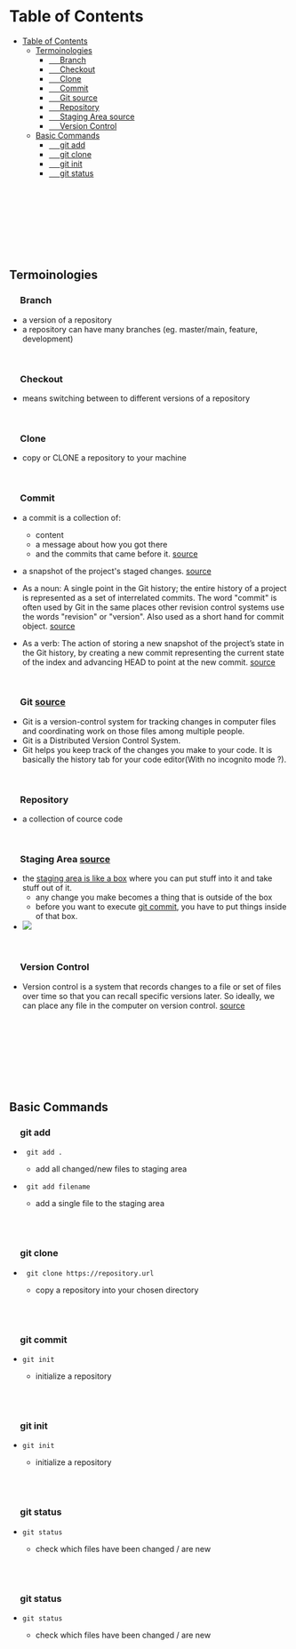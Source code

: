 # Table of Contents
- [Table of Contents](#table-of-contents)
  - [Termoinologies](#termoinologies)
    - [&nbsp;&nbsp;&nbsp;&nbsp; Branch](#-branch)
    - [&nbsp;&nbsp;&nbsp;&nbsp; Checkout](#-checkout)
    - [&nbsp;&nbsp;&nbsp;&nbsp; Clone](#-clone)
    - [&nbsp;&nbsp;&nbsp;&nbsp; Commit](#-commit)
    - [&nbsp;&nbsp;&nbsp;&nbsp; Git <a href="https://www.freecodecamp.org/news/learn-the-basics-of-git-in-under-10-minutes-da548267cc91/">source</a>](#-git-source)
    - [&nbsp;&nbsp;&nbsp;&nbsp; Repository](#-repository)
    - [&nbsp;&nbsp;&nbsp;&nbsp; Staging Area <a href="https://dev.to/sublimegeek/git-staging-area-explained-like-im-five-1anh">source</a>](#-staging-area-source)
    - [&nbsp;&nbsp;&nbsp;&nbsp; Version Control](#-version-control)
  - [Basic Commands](#basic-commands)
    - [&nbsp;&nbsp;&nbsp;&nbsp; git add](#-git-add)
    - [&nbsp;&nbsp;&nbsp;&nbsp; git clone](#-git-clone)
    - [&nbsp;&nbsp;&nbsp;&nbsp; git init](#-git-init)
    - [&nbsp;&nbsp;&nbsp;&nbsp; git status](#-git-status)

<br>
<br>
<br>
<br>
<br>
<br>
<br>

## Termoinologies
### &nbsp;&nbsp;&nbsp;&nbsp; Branch
- a version of a repository
- a repository can have many branches (eg. master/main, feature, development)

<br>

### &nbsp;&nbsp;&nbsp;&nbsp; Checkout
- means switching between to different versions of a repository

<br>

### &nbsp;&nbsp;&nbsp;&nbsp; Clone
- copy or CLONE a repository to your machine

<br>

### &nbsp;&nbsp;&nbsp;&nbsp; Commit
- a commit is a collection of: 
  - content
  -  a message about how you got there 
  -  and the commits that came before it. <a href="https://opensource.com/article/19/2/git-terminology">source</a>

- a snapshot of the project's staged changes. <a href="https://www.atlassian.com/git/tutorials/saving-changes/git-commit#:~:text=The%20git%20commit%20command%20captures,you%20explicitly%20ask%20it%20to.">source</a>
  
- As a noun: A single point in the Git history; the entire history of a project is represented as a set of interrelated commits. The word "commit" is often used by Git in the same places other revision control systems use the words "revision" or "version". Also used as a short hand for commit object. <a href="https://stackoverflow.com/questions/43970559/what-is-exactly-meaning-of-commit-command-in-git">source</a>

- As a verb: The action of storing a new snapshot of the project’s state in the Git history, by creating a new commit representing the current state of the index and advancing HEAD to point at the new commit. <a href="https://stackoverflow.com/questions/43970559/what-is-exactly-meaning-of-commit-command-in-git">source</a>

<br>

### &nbsp;&nbsp;&nbsp;&nbsp; Git <a href="https://www.freecodecamp.org/news/learn-the-basics-of-git-in-under-10-minutes-da548267cc91/">source</a>
- Git is a version-control system for tracking changes in computer files and coordinating work on those files among multiple people. 
- Git is a Distributed Version Control System. 
- Git helps you keep track of the changes you make to your code. It is basically the history tab for your code editor(With no incognito mode ?).

<br>

### &nbsp;&nbsp;&nbsp;&nbsp; Repository 
- a collection of cource code

<br>


### &nbsp;&nbsp;&nbsp;&nbsp; Staging Area <a href="https://dev.to/sublimegeek/git-staging-area-explained-like-im-five-1anh">source</a>
- the <ins>staging area is like a box</ins> where you can put stuff into it and take stuff out of it.
  - any change you make becomes a thing that is outside of the box
  - before you want to execute <ins>git commit</ins>, you have to put things inside of that box.
- <img src ="https://cdn-images-1.medium.com/max/800/1%2AdiRLm1S5hkVoh5qeArND0Q.png" />

<br>

### &nbsp;&nbsp;&nbsp;&nbsp; Version Control
- Version control is a system that records changes to a file or set of files over time so that you can recall specific versions later. So ideally, we can place any file in the computer on version control. <a href="https://www.freecodecamp.org/news/learn-the-basics-of-git-in-under-10-minutes-da548267cc91/">source</a>

<br>
<br>
<br>
<br>
<br>
<br>
<br>



## Basic Commands
### &nbsp;&nbsp;&nbsp;&nbsp; git add
   - ```
      git add .
     ```
     - add all changed/new files to staging area
   - ```
      git add filename
     ```
        - add a single file to the staging area

<br>
<br>


### &nbsp;&nbsp;&nbsp;&nbsp; git clone

- ```git
   git clone https://repository.url
   ```
    - copy a repository into your chosen directory

<br>
<br>

### &nbsp;&nbsp;&nbsp;&nbsp; git commit
 - ```git
   git init
   ```
   - initialize a repository

<br>
<br>

### &nbsp;&nbsp;&nbsp;&nbsp; git init
 - ```git
   git init
   ```
   - initialize a repository

<br>
<br>

### &nbsp;&nbsp;&nbsp;&nbsp; git status
 - ```git
   git status
   ```
   - check which files have been changed / are new

<br>
<br>

### &nbsp;&nbsp;&nbsp;&nbsp; git status
 - ```git
   git status
   ```
   - check which files have been changed / are new

<br>
<br>

